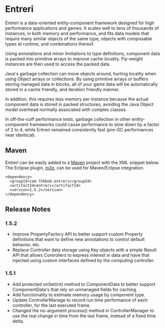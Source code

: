 # Entreri

Entreri is a data-oriented entity-component framework designed for high 
performance applications and games. It scales well to tens of thousands of instances,
in both memory and performance, and fits data models that require many similar
objects of the same type, objects with composable types at runtime, and
combinations thereof.

Using annotations and minor limitations to type definitions, component data
is packed into primitive arrays to improve cache locality. Fly-weight instances
are then used to access the packed data.

Java's garbage collection can move objects around, hurting locality when using 
Object arrays or collections. By using primitive arrays or buffers storing
managed data in blocks, all of your game data will be automatically stored in a 
cache friendly, and iteration friendly manner.

In addition, this requires less memory per instance because the actual
component data is stored in packed structures, avoiding the Java Object model
overhead normally associated with complex classes.

In off-the-cuff performance tests, garbage collection in other entity-component 
frameworks could cause performance to slow down by a factor of 2 to 4, while 
Entreri remained consistently fast (pre-GC performances near identical).

## Maven

Entreri can be easily added to a [Maven][] project with the XML snippet below.
The Eclipse plugin, [m2e][], can be used for Maven/Eclipse integration.

    <dependency>
      <groupId>com.lhkbob.entreri</groupId>
      <artifactId>entreri</artifactId>
      <version>1.5.2</version>
    </dependency>
    
[Maven]: http://maven.apache.org
[m2e]: http://eclipse.org/m2e

## Release Notes

### 1.5.2
* Improve PropertyFactory API to better support custom Property definitions 
  that want to define new annotations to control default behavior, etc.
* Replace Controller data storage using Key objects with a simple Result API
  that allows Controllers to express interest in data and have that injected
  using custom interfaces defined by the computing controller.

### 1.5.1
* Add protected onSet(int) method to ComponentData to better support 
  ComponentData's that rely on unmanaged fields for caching.
* Add functionality to estimate memory usage by component type.
* Update ControllerManage to record run time performance of each controller,
  for the last executed frame.
* Changed the no-argument process() method in ControllerManager to use the
  real change in time from the last frame, instead of a fixed time delta.
   